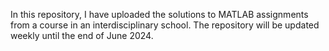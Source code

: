 In this repository, I have uploaded the solutions to MATLAB assignments from a course in an interdisciplinary school. The repository will be updated weekly until the end of June 2024.
